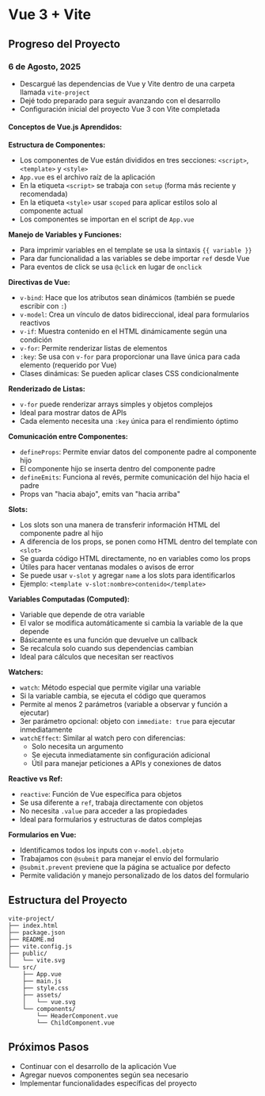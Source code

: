 # Vue 3 + Vite

## Progreso del Proyecto

### 6 de Agosto, 2025
- Descargué las dependencias de Vue y Vite dentro de una carpeta llamada `vite-project`
- Dejé todo preparado para seguir avanzando con el desarrollo
- Configuración inicial del proyecto Vue 3 con Vite completada

#### Conceptos de Vue.js Aprendidos:

**Estructura de Componentes:**
- Los componentes de Vue están divididos en tres secciones: `<script>`, `<template>` y `<style>`
- `App.vue` es el archivo raíz de la aplicación
- En la etiqueta `<script>` se trabaja con `setup` (forma más reciente y recomendada)
- En la etiqueta `<style>` usar `scoped` para aplicar estilos solo al componente actual
- Los componentes se importan en el script de `App.vue`

**Manejo de Variables y Funciones:**
- Para imprimir variables en el template se usa la sintaxis `{{ variable }}`
- Para dar funcionalidad a las variables se debe importar `ref` desde Vue
- Para eventos de click se usa `@click` en lugar de `onclick`

**Directivas de Vue:**
- `v-bind`: Hace que los atributos sean dinámicos (también se puede escribir con `:`)
- `v-model`: Crea un vínculo de datos bidireccional, ideal para formularios reactivos
- `v-if`: Muestra contenido en el HTML dinámicamente según una condición
- `v-for`: Permite renderizar listas de elementos
- `:key`: Se usa con `v-for` para proporcionar una llave única para cada elemento (requerido por Vue)
- Clases dinámicas: Se pueden aplicar clases CSS condicionalmente

**Renderizado de Listas:**
- `v-for` puede renderizar arrays simples y objetos complejos
- Ideal para mostrar datos de APIs
- Cada elemento necesita una `:key` única para el rendimiento óptimo

**Comunicación entre Componentes:**
- `defineProps`: Permite enviar datos del componente padre al componente hijo
- El componente hijo se inserta dentro del componente padre
- `defineEmits`: Funciona al revés, permite comunicación del hijo hacia el padre
- Props van "hacia abajo", emits van "hacia arriba"

**Slots:**
- Los slots son una manera de transferir información HTML del componente padre al hijo
- A diferencia de los props, se ponen como HTML dentro del template con `<slot>`
- Se guarda código HTML directamente, no en variables como los props
- Útiles para hacer ventanas modales o avisos de error
- Se puede usar `v-slot` y agregar `name` a los slots para identificarlos
- Ejemplo: `<template v-slot:nombre>contenido</template>`

**Variables Computadas (Computed):**
- Variable que depende de otra variable
- El valor se modifica automáticamente si cambia la variable de la que depende
- Básicamente es una función que devuelve un callback
- Se recalcula solo cuando sus dependencias cambian
- Ideal para cálculos que necesitan ser reactivos

**Watchers:**
- `watch`: Método especial que permite vigilar una variable
- Si la variable cambia, se ejecuta el código que queramos
- Permite al menos 2 parámetros (variable a observar y función a ejecutar)
- 3er parámetro opcional: objeto con `immediate: true` para ejecutar inmediatamente
- `watchEffect`: Similar al watch pero con diferencias:
  - Solo necesita un argumento
  - Se ejecuta inmediatamente sin configuración adicional
  - Útil para manejar peticiones a APIs y conexiones de datos

**Reactive vs Ref:**
- `reactive`: Función de Vue específica para objetos
- Se usa diferente a `ref`, trabaja directamente con objetos
- No necesita `.value` para acceder a las propiedades
- Ideal para formularios y estructuras de datos complejas

**Formularios en Vue:**
- Identificamos todos los inputs con `v-model.objeto`
- Trabajamos con `@submit` para manejar el envío del formulario
- `@submit.prevent` previene que la página se actualice por defecto
- Permite validación y manejo personalizado de los datos del formulario

## Estructura del Proyecto
```
vite-project/
├── index.html
├── package.json
├── README.md
├── vite.config.js
├── public/
│   └── vite.svg
└── src/
    ├── App.vue
    ├── main.js
    ├── style.css
    ├── assets/
    │   └── vue.svg
    └── components/
        └── HeaderComponent.vue
        └── ChildComponent.vue
```

## Próximos Pasos
- Continuar con el desarrollo de la aplicación Vue
- Agregar nuevos componentes según sea necesario
- Implementar funcionalidades específicas del proyecto
